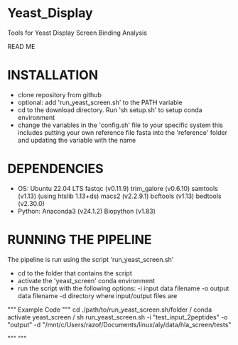 # Yeast_Display
Tools for Yeast Display Screen Binding Analysis

READ ME

# INSTALLATION
- clone repository from github
- optional: add 'run_yeast_screen.sh' to the PATH variable
- cd to the download directory. Run 'sh setup.sh' to setup conda environment
- change the variables in the 'config.sh' file to your specific system
	this includes putting your own reference file fasta into the 'reference' folder and updating the variable with the name

# DEPENDENCIES
- OS: Ubuntu 22.04 LTS
	fastqc (v0.11.9)
	trim_galore (v0.6.10)
	samtools (v1.13) (using htslib 1.13+ds)
	macs2 (v2.2.9.1)
	bcftools (v1.13)
	bedtools (v2.30.0)
- Python: Anaconda3 (v24.1.2)
	Biopython (v1.83)

# RUNNING THE PIPELINE
The pipeline is run using the script 'run_yeast_screen.sh'
- cd to the folder that contains the script
- activate the 'yeast_screen' conda environment
- run the script with the following options:
	-i	input data filename
	-o	output data filename
	-d	directory where input/output files are

""" Example Code """
cd ./path/to/run_yeast_screen.sh/folder /
conda activate yeast_screen /
sh run_yeast_screen.sh -i "test_input_2peptides" -o "output" -d "/mnt/c/Users/razof/Documents/linux/aly/data/hla_screen/tests"

"""              """
